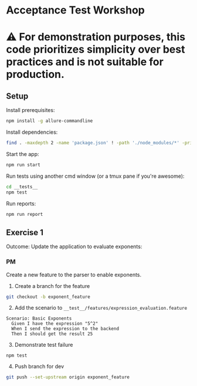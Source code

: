 # Acceptance Test Workshop

# :warning: For demonstration purposes, this code prioritizes simplicity over best practices and is not suitable for production.

## Setup
Install prerequisites:
``` bash
npm install -g allure-commandline
```

Install dependencies:
``` bash
find . -maxdepth 2 -name 'package.json' ! -path './node_modules/*' -print0 | xargs -0 -n1 dirname | sort -u | xargs -I {} npm install --prefix {}
```

Start the app:
``` bash
npm run start
```

Run tests using another cmd window (or a tmux pane if you're awesome):
``` bash
cd __tests__
npm test
```

Run reports:
```bash
npm run report
```

## Exercise 1
Outcome: Update the application to evaluate exponents:

### PM
Create a new feature to the parser to enable exponents.

1. Create a branch for the feature
  ``` bash
  git checkout -b exponent_feature
  ```
2. Add the scenario to `__test__/features/expression_evaluation.feature`
  ```
  Scenario: Basic Exponents
    Given I have the expression "5^2"
    When I send the expression to the backend
    Then I should get the result 25
  ```
3. Demonstrate test failure
  ```
  npm test
  ```
4. Push branch for dev
  ``` bash
  git push --set-upstream origin exponent_feature
  ```
